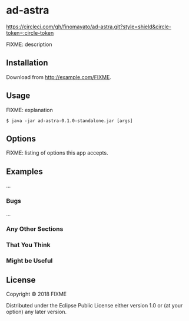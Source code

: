 # ad-astra

https://circleci.com/gh/finomayato/ad-astra.git?style=shield&circle-token=:circle-token

FIXME: description

## Installation

Download from http://example.com/FIXME.

## Usage

FIXME: explanation

    $ java -jar ad-astra-0.1.0-standalone.jar [args]

## Options

FIXME: listing of options this app accepts.

## Examples

...

### Bugs

...

### Any Other Sections
### That You Think
### Might be Useful

## License

Copyright © 2018 FIXME

Distributed under the Eclipse Public License either version 1.0 or (at
your option) any later version.
